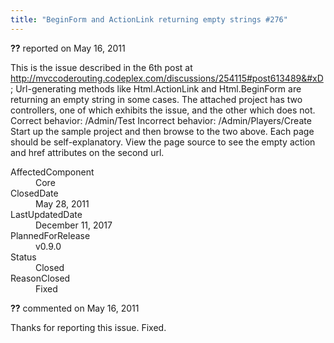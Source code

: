 ```yaml
---
title: "BeginForm and ActionLink returning empty strings #276"
---
```

<div class="issue-report"><div class="issue-header"><b>??</b> reported on <time datetime="2011-05-16T12:38:11.7-07:00" title="2011-05-16T12:38:11.7-07:00">May 16, 2011</time></div><div class="issue-message" markdown="1">

This is the issue described in the 6th post at http://mvccoderouting.codeplex.com/discussions/254115#post613489&#xD;
&#xD;
Url-generating methods like Html.ActionLink and Html.BeginForm are returning an empty string in some cases.  The attached project has two controllers, one of which exhibits the issue, and the other which does not.&#xD;
&#xD;
Correct behavior:  /Admin/Test&#xD;
Incorrect behavior: /Admin/Players/Create&#xD;
&#xD;
Start up the sample project and then browse to the two above.  Each page should be self-explanatory.  View the page source to see the empty action and href attributes on the second url.

</div><div class="issue-footer"><dl><dt>AffectedComponent</dt><dd>Core</dd><dt>ClosedDate</dt><dd><time datetime="2011-05-28T18:19:23.603-07:00" title="2011-05-28T18:19:23.603-07:00">May 28, 2011</time></dd><dt>LastUpdatedDate</dt><dd><time datetime="2017-12-11T02:15:56.247-08:00" title="2017-12-11T02:15:56.247-08:00">December 11, 2017</time></dd><dt>PlannedForRelease</dt><dd>v0.9.0</dd><dt>Status</dt><dd>Closed</dd><dt>ReasonClosed</dt><dd>Fixed</dd></dl></div></div><div id="comment-77658" class="issue-comment"><div class="issue-header"><b>??</b> commented on <time datetime="2011-05-16T15:51:26.667-07:00" title="2011-05-16T15:51:26.667-07:00">May 16, 2011</time></div><div class="issue-message" markdown="1">

Thanks for reporting this issue. Fixed.

</div></div>